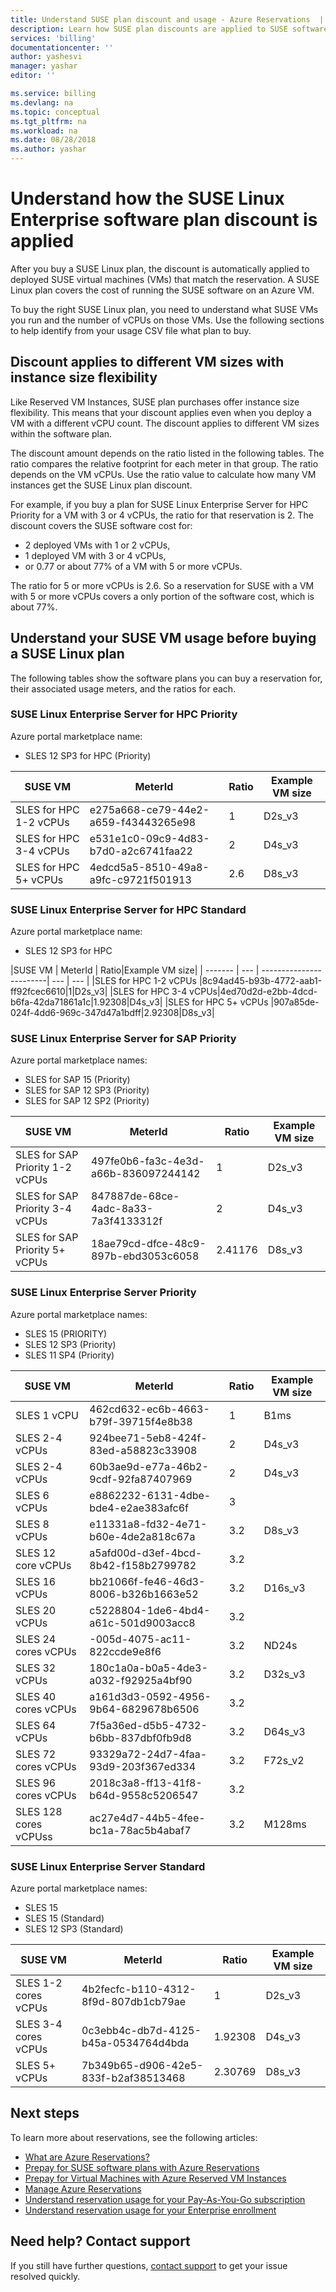 ```yaml
---
title: Understand SUSE plan discount and usage - Azure Reservations  | Microsoft Docs
description: Learn how SUSE plan discounts are applied to SUSE software on virtual machines.
services: 'billing'
documentationcenter: ''
author: yashesvi
manager: yashar
editor: ''

ms.service: billing
ms.devlang: na
ms.topic: conceptual
ms.tgt_pltfrm: na
ms.workload: na
ms.date: 08/28/2018
ms.author: yashar
---
```

# Understand how the SUSE Linux Enterprise software plan discount is applied

After you buy a SUSE Linux plan, the discount is automatically applied to deployed SUSE virtual machines (VMs) that match the reservation. A SUSE Linux plan covers the cost of running the SUSE software on an Azure VM.

To buy the right SUSE Linux plan, you need to understand what SUSE VMs you run and the number of vCPUs on those VMs. Use the following sections to help identify from your usage CSV file what plan to buy.

## Discount applies to different VM sizes with instance size flexibility

Like Reserved VM Instances, SUSE plan purchases offer instance size flexibility. This means that your discount applies even when you deploy a VM with a different vCPU count. The discount applies to different VM sizes within the software plan.

The discount amount depends on the ratio listed in the following tables. The ratio compares the relative footprint for each meter in that group. The ratio depends on the VM vCPUs. Use the ratio value to calculate how many VM instances get the SUSE Linux plan discount.

For example, if you buy a plan for SUSE Linux Enterprise Server for HPC Priority for a VM with 3 or 4 vCPUs, the ratio for that reservation is 2. The discount covers the SUSE software cost for:

- 2 deployed VMs with 1 or 2 vCPUs,
- 1 deployed VM with 3 or 4 vCPUs,
- or 0.77 or about 77% of a VM with 5 or more vCPUs.

The ratio for 5 or more vCPUs is 2.6. So a reservation for SUSE with a VM with 5 or more vCPUs covers a only portion of the software cost, which is about 77%.

## Understand your SUSE VM usage before buying a SUSE Linux plan

The following tables show the software plans you can buy a reservation for, their associated usage meters, and the ratios for each.

### SUSE Linux Enterprise Server for HPC Priority

Azure portal marketplace name:

- SLES 12 SP3 for HPC (Priority)

|SUSE VM | MeterId| Ratio| Example VM size|
| -------| ------------------------| --- |--- |
|SLES for HPC 1-2 vCPUs|e275a668-ce79-44e2-a659-f43443265e98|1|D2s_v3|
|SLES for HPC 3-4 vCPUs|e531e1c0-09c9-4d83-b7d0-a2c6741faa22|2|D4s_v3|
|SLES for HPC 5+ vCPUs|4edcd5a5-8510-49a8-a9fc-c9721f501913|2.6|D8s_v3|

### SUSE Linux Enterprise Server for HPC Standard

Azure portal marketplace name:

- SLES 12 SP3 for HPC

|SUSE VM | MeterId | Ratio|Example VM size|
| ------- | --- | ------------------------| --- | --- |
|SLES for HPC 1-2 vCPUs |8c94ad45-b93b-4772-aab1-ff92fcec6610|1|D2s_v3|
|SLES for HPC 3-4 vCPUs|4ed70d2d-e2bb-4dcd-b6fa-42da71861a1c|1.92308|D4s_v3|
|SLES for HPC 5+ vCPUs |907a85de-024f-4dd6-969c-347d47a1bdff|2.92308|D8s_v3|

### SUSE Linux Enterprise Server for SAP Priority

Azure portal marketplace names:

- SLES for SAP 15 (Priority)
- SLES for SAP 12 SP3 (Priority)
- SLES for SAP 12 SP2 (Priority)

|SUSE VM | MeterId | Ratio|Example VM size|
| ------- |------------------------| --- | --- |
|SLES for SAP Priority 1-2 vCPUs|497fe0b6-fa3c-4e3d-a66b-836097244142|1|D2s_v3|
|SLES for SAP Priority 3-4 vCPUs |847887de-68ce-4adc-8a33-7a3f4133312f|2|D4s_v3|
|SLES for SAP Priority 5+ vCPUs |18ae79cd-dfce-48c9-897b-ebd3053c6058|2.41176|D8s_v3|

### SUSE Linux Enterprise Server Priority

Azure portal marketplace names:

- SLES 15 (PRIORITY)
- SLES 12 SP3 (Priority)
- SLES 11 SP4 (Priority)

|SUSE VM | MeterId | Ratio|Example VM size|
| ------- |------------------------| --- |--- |
|SLES 1 vCPU|462cd632-ec6b-4663-b79f-39715f4e8b38|1|B1ms|
|SLES 2-4 vCPUs |924bee71-5eb8-424f-83ed-a58823c33908|2|D4s_v3|
|SLES 2-4 vCPUs |60b3ae9d-e77a-46b2-9cdf-92fa87407969|2|D4s_v3|
|SLES 6 vCPUs |e8862232-6131-4dbe-bde4-e2ae383afc6f|3||
|SLES 8 vCPUs |e11331a8-fd32-4e71-b60e-4de2a818c67a|3.2|D8s_v3|
|SLES 12 core vCPUs |a5afd00d-d3ef-4bcd-8b42-f158b2799782|3.2||
|SLES 16 vCPUs |bb21066f-fe46-46d3-8006-b326b1663e52|3.2| D16s_v3|
|SLES 20 vCPUs |c5228804-1de6-4bd4-a61c-501d9003acc8|3.2| |
|SLES 24 cores vCPUs |-005d-4075-ac11-822ccde9e8f6|3.2| ND24s|
|SLES 32 vCPUs |180c1a0a-b0a5-4de3-a032-f92925a4bf90|3.2| D32s_v3|
|SLES 40 cores vCPUs |a161d3d3-0592-4956-9b64-6829678b6506|3.2||
|SLES 64 vCPUs |7f5a36ed-d5b5-4732-b6bb-837dbf0fb9d8|3.2| D64s_v3|
|SLES 72 cores vCPUs |93329a72-24d7-4faa-93d9-203f367ed334|3.2|F72s_v2|
|SLES 96 cores vCPUs |2018c3a8-ff13-41f8-b64d-9558c5206547|3.2||
|SLES 128 cores vCPUss |ac27e4d7-44b5-4fee-bc1a-78ac5b4abaf7|3.2| M128ms|

### SUSE Linux Enterprise Server Standard

Azure portal marketplace names:

- SLES 15
- SLES 15 (Standard)
- SLES 12 SP3 (Standard)

|SUSE VM | MeterId | Ratio|Example VM size|
| ------- |------------------------| --- |--- |
|SLES 1-2 cores vCPUs |4b2fecfc-b110-4312-8f9d-807db1cb79ae|1|D2s_v3|
|SLES 3-4 cores vCPUs |0c3ebb4c-db7d-4125-b45a-0534764d4bda|1.92308|D4s_v3|
|SLES 5+ vCPUs |7b349b65-d906-42e5-833f-b2af38513468|2.30769| D8s_v3|

## Next steps

To learn more about reservations, see the following articles:

- [What are Azure Reservations?](billing-save-compute-costs-reservations.md)
- [Prepay for SUSE software plans with Azure Reservations](../virtual-machines/linux/prepay-suse-software-charges.md)
- [Prepay for Virtual Machines with Azure Reserved VM Instances](../virtual-machines/windows/prepay-reserved-vm-instances.md)
- [Manage Azure Reservations](billing-manage-reserved-vm-instance.md)
- [Understand reservation usage for your Pay-As-You-Go subscription](billing-understand-reserved-instance-usage.md)
- [Understand reservation usage for your Enterprise enrollment](billing-understand-reserved-instance-usage-ea.md)

## Need help? Contact support

If you still have further questions, [contact support](https://portal.azure.com/?#blade/Microsoft_Azure_Support/HelpAndSupportBlade) to get your issue resolved quickly.